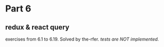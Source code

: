 # Part 6

## redux & react query

exercises from 6.1 to 6.19.
Solved by the-rfer.
_tests are NOT implemented._
